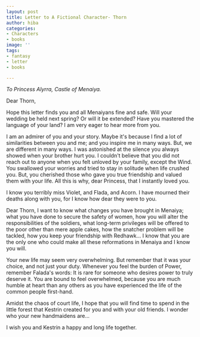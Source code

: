 ```yaml
---
layout: post
title: Letter to A Fictional Character- Thorn
author: hiba
categories:
- Characters
- books
image: ''
tags:
- fantasy
- letter
- books

---
```

_To Princess Alyrra, Castle of Menaiya._

Dear Thorn,

Hope this letter finds you and all Menaiyans fine and safe. Will your wedding be held next spring? Or will it be extended? Have you mastered the language of your land? I am very eager to hear more from you.

I am an admirer of you and your story. Maybe it's because I find a lot of similarities between you and me; and you inspire me in many ways. But, we are different in many ways. I was astonished at the silence you always showed when your brother hurt you. I couldn't believe that you did not reach out to anyone when you felt unloved by your family, except the Wind. You swallowed your worries and tried to stay in solitude when life crushed you. But, you cherished those who gave you true friendship and valued them with your life. All this is why, dear Princess, that I instantly loved you.

I know you terribly miss Violet, and Flada, and Acorn. I have mourned their deaths along with you, for I know how dear they were to you. 

Dear Thorn, I want to know what changes you have brought in Menaiya; what you have done to secure the safety of women, how you will alter the responsibilities of the soldiers, what long-term privileges will be offered to the poor other than mere apple cakes, how the snatcher problem will be tackled, how you keep your friendship with Redhawk... I know that you are the only one who could make all these reformations in Menaiya and I know you will. 

Your new life may seem very overwhelming. But remember that it was your choice, and not just your duty. Whenever you feel the burden of Power, remember Falada's words: It is rare for someone who desires power to truly deserve it. You are bound to feel overwhelmed, because you are much humble at heart than any others as you have experienced the life of the common people first-hand.

Amidst the chaos of court life, I hope that you will find time to spend in the little forest that Kestrin created for you and with your old friends. I wonder who your new handmaidens are...

I wish you and Kestrin a happy and long life together.